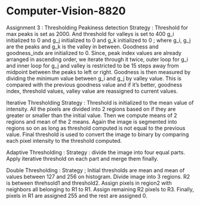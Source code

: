 # Computer-Vision-8820
Assignment 3 : Thresholding
Peakiness detection
Strategy : Threshold for max peaks is set as 2000. And threshold for valleys is set to 400 g_i initialized to 0 and
g_j initialized to 0 and
g_k initialized to 0 ; where g_i, g_j are the peaks and g_k is the valley in between.
Goodness and goodness_indx are initialized to 0. Since, peak index values are already arranged in ascending order, we iterate through it twice, outer loop for g_i and inner loop for g_j and valley is restricted to be 15 steps away from midpoint between the peaks to left or right. Goodness is then measured by dividing the minimum value between g_i and g_j by valley value.
This is compared with the previous goodness value and if it’s better, goodness index, threshold values, valley value are reassigned to current values.

 Iterative Thresholding
Strategy : Threshold is initialized to the mean value of intensity. All the pixels are divided into 2
regions based on if they are greater or smaller than the initial value. Then we compute means of 2 regions and mean of the 2 means. Again the image is segmented into regions so on as long as threshold computed is not equal to the previous value. Final threshold is used to convert the image to binary by comparing each pixel intensity to the threshold computed.

Adaptive Thresholding :
Strategy : divide the image into four equal parts. Apply iterative threshold on each part and merge them finally.

Double Thresholding :
Strategy ; Initial thresholds are mean and mean of values between 127 and 256 on histogram. Divide image into 3 regions. R2 is between threhsold1 and threshold2. Assign pixels in region2 with neighbors all belonging to R1 to R1. Assign remaining R2 pixels to R3. Finally, pixels in R1 are assigned 255 and the rest are assigned 0.
